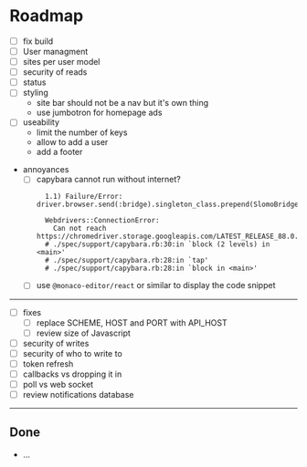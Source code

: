 # Roadmap

- [ ] fix build
- [ ] User managment
- [ ] sites per user model
- [ ] security of reads
- [ ] status
- [ ] styling
  - site bar should not be a nav but it's own thing
  - use jumbotron for homepage ads
- [ ] useability
  - limit the number of keys
  - allow to add a user
  - add a footer
- annoyances
  - [ ] capybara cannot run without internet?
    ```
      1.1) Failure/Error: driver.browser.send(:bridge).singleton_class.prepend(SlomoBridge)

      Webdrivers::ConnectionError:
        Can not reach https://chromedriver.storage.googleapis.com/LATEST_RELEASE_88.0.4324
      # ./spec/support/capybara.rb:30:in `block (2 levels) in <main>'
      # ./spec/support/capybara.rb:28:in `tap'
      # ./spec/support/capybara.rb:28:in `block in <main>'
    ```
  - [ ] use `@monaco-editor/react` or similar to display the code snippet

---

- [ ] fixes
  - [ ] replace SCHEME, HOST and PORT with API_HOST
  - [ ] review size of Javascript
- [ ] security of writes
- [ ] security of who to write to
- [ ] token refresh
- [ ] callbacks vs dropping it in
- [ ] poll vs web socket
- [ ] review notifications database

---

## Done

- ...

